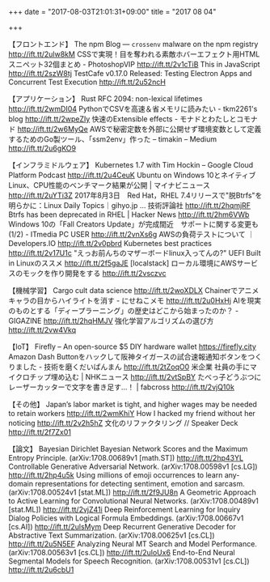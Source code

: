 +++
date = "2017-08-03T21:01:31+09:00"
title = "2017 08 04"

+++

【フロントエンド】
The npm Blog — `crossenv` malware on the npm registry http://ift.tt/2ulw8kM
CSSで実現！目を奪われる素敵ホバーエフェクト用HTMLスニペット32個まとめ - PhotoshopVIP http://ift.tt/2v1cTiB
This in JavaScript http://ift.tt/2szW8tj
TestCafe v0.17.0 Released: Testing Electron Apps and Concurrent Test Execution http://ift.tt/2u52ncH

【アプリケーション】
Rust RFC 2094: non-lexical lifetimes http://ift.tt/2wmDI04
PythonでCSVを高速＆省メモリに読みたい - tkm2261's blog http://ift.tt/2wpeZIy
快速のExtensible effects - モナドとわたしとコモナド http://ift.tt/2w6MyQe
AWSで秘密定数を外部に公開せず環境変数として定義するためのGo製ツール、「ssm2env」作った – timakin – Medium http://ift.tt/2u6gKO9

【インフラミドルウェア】
Kubernetes 1.7 with Tim Hockin – Google Cloud Platform Podcast http://ift.tt/2u4CeuK
Ubuntu on Windows 10とネイティブLinux、CPU性能のベンチマーク結果が公開 | マイナビニュース http://ift.tt/2uYTi3Z
2017年8月3日　Red Hat，RHEL 7.4リリースで"脱Btrfs"を明らかに：Linux Daily Topics｜gihyo.jp … 技術評論社 http://ift.tt/2hqmjRF
⁠Btrfs has been deprecated in RHEL | Hacker News http://ift.tt/2hm6VWb
Windows 10の「Fall Creators Update」が完成間近　サポートに関する変更も (1/2) - ITmedia PC USER http://ift.tt/2vnXs6g
AWSの負荷テストについて ｜ Developers.IO http://ift.tt/2v0pbrd
Kubernetes best practices http://ift.tt/2v17U1c
"えっお前んちのマザーボードlinux入ってんの?" UEFI Built in Linuxのススメ http://ift.tt/2f5gaJE
[localstack] ローカル環境にAWSサービスのモックを作り開発をする http://ift.tt/2vsczvc

【機械学習】
Cargo cult data science http://ift.tt/2woXDLX
Chainerでアニメキャラの目からハイライトを消す - にせねこメモ http://ift.tt/2u0HxHj
AIを現実のものとする「ディープラーニング」の歴史はどこから始まったのか？ - GIGAZINE http://ift.tt/2hqHMJV
強化学習アルゴリズムの選び方 http://ift.tt/2vw4Vkq

【IoT】
Firefly – An open-source $5 DIY hardware wallet https://firefly.city
Amazon Dash Buttonをハックして阪神タイガースの試合速報通知ボタンをつくりました - 技術を磨くだいぱんまん http://ift.tt/2tZoqO0
米企業 社員の手にマイクロチップ埋め込む | NHKニュース http://ift.tt/2vtSpBY
たべっ子どうぶつにレーザーカッターで文字を書き足す…！ | fabcross http://ift.tt/2vjQ10k

【その他】
Japan’s labor market is tight, and higher wages may be needed to retain workers http://ift.tt/2wmKhiY
How I hacked my friend without her noticing http://ift.tt/2v2h5hZ
文化のリファクタリング // Speaker Deck http://ift.tt/2f7Zx01

【論文】
Bayesian Dirichlet Bayesian Network Scores and the Maximum Entropy Principle. (arXiv:1708.00689v1 [math.ST]) http://ift.tt/2hp43YL
Controllable Generative Adversarial Network. (arXiv:1708.00598v1 [cs.LG]) http://ift.tt/2hp4u5k
Using millions of emoji occurrences to learn any-domain representations for detecting sentiment, emotion and sarcasm. (arXiv:1708.00524v1 [stat.ML]) http://ift.tt/2f9JU8n
A Geometric Approach to Active Learning for Convolutional Neural Networks. (arXiv:1708.00489v1 [stat.ML]) http://ift.tt/2vjZ41i
Deep Reinforcement Learning for Inquiry Dialog Policies with Logical Formula Embeddings. (arXiv:1708.00667v1 [cs.AI]) http://ift.tt/2ulsMym
Deep Recurrent Generative Decoder for Abstractive Text Summarization. (arXiv:1708.00625v1 [cs.CL]) http://ift.tt/2u5N5EF
Analyzing Neural MT Search and Model Performance. (arXiv:1708.00563v1 [cs.CL]) http://ift.tt/2uloUx6
End-to-End Neural Segmental Models for Speech Recognition. (arXiv:1708.00531v1 [cs.CL]) http://ift.tt/2u6cbU1